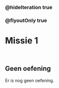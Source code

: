 ### @hideIteration true
### @flyoutOnly true
# Missie 1
```blocks
```

```template
```

## Geen oefening
Er is nog geen oefening.